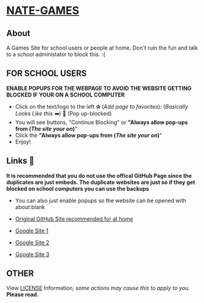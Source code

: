 # [NATE-GAMES](https://nate-games.github.io/)
## About
A Games Site for school users or people at home. Don't ruin the fun and talk to a school administator to block this. :(

## FOR SCHOOL USERS
**ENABLE POPUPS FOR THE WEBPAGE TO AVOID THE WEBSITE GETTING BLOCKED IF YOUR ON A SCHOOL COMPUTER**

- Click on the text/logo to the left **✰** (*Add page to favorites*): (*Basically Looks Like this ➡️*) 🚫 (Pop up-blocked)
- You will see buttons, "Continue Blocking" or **"Always allow pop-ups from (*The site your on*)**"
- Click the  **"Always allow pop-ups from (*The site your on*)**"
- Enjoy!
## Links 🔗
**It is recommended that you do not use the offical GitHub Page since the duplicates are just embeds. The duplicate websites are just so if they get blocked on school computers you can use the backups**
- You can also just enable popups so the website can be opened with about:blank
- [Original GitHub Site recommended for at home](https://nate-games.github.io/)

- [Google Site 1](https://sites.google.com/view/njramirez/home)
- [Google Site 2](https://sites.google.com/view/n-jramirez/home)
- [Google Site 3](https://sites.google.com/view/unflash/home)


## OTHER
View [LICENSE](https://github.com/nate-games/nate-games.github.io/blob/main/LICENSE.md) Information, *some actions may cause this to apply to you.* **Please read.**
